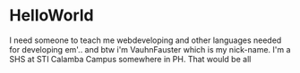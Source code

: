 # HelloWorld
I need someone to teach me webdeveloping and other languages needed for developing em'.. and btw i'm VauhnFauster which is my nick-name.
I'm a SHS at STI Calamba Campus somewhere in PH. That would be all
